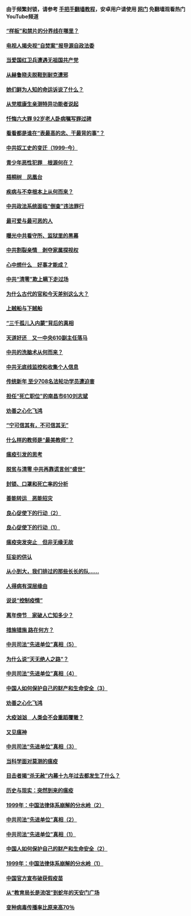 #### 由于频繁封锁，请参考 [手把手翻墙教程](https://github.com/gfw-breaker/guides/wiki/)，安卓用户请使用 [网门](https://github.com/gfw-breaker/nogfw/blob/master/dl.md?t=04070201) 免翻墙观看热门YouTube频道 

#### [“样板”和禁片的分界线在哪里？](../pages/19/422704.md?t=04070201) 

#### [电视人揭央视“自焚案”报导源自政法委](../pages/19/422770.md?t=04070201) 

#### [当爱国红卫兵遭遇无祖国共产党](../pages/19/422848.md?t=04070201) 

#### [从赫鲁晓夫脱鞋到耐克遭邪](../pages/19/422826.md?t=04070201) 

#### [她们鲜为人知的命运诉说了什么？](../pages/19/422754.md?t=04070201) 

#### [从党棍康生亲测特异功能者说起](../pages/19/422657.md?t=04070201) 

#### [忏悔六大罪 92岁老人卧病嘱写罪过碑](../pages/19/422750.md?t=04070201) 

#### [看看都是谁在“表最高的忠、干最背的事”？](../pages/19/422703.md?t=04070201) 

#### [中共奴工史的变迁（1999-今）](../pages/19/422656.md?t=04070201) 

#### [青少年恶性犯罪　根源何在？](../pages/19/422449.md?t=04070201) 

#### [梧桐树　凤凰台](../pages/19/422442.md?t=04070201) 

#### [疾病与不幸根本上从何而来？](../pages/19/422438.md?t=04070201) 

#### [中共政法系统面临“倒查”违法罪行](../pages/19/422497.md?t=04070201) 

#### [最可爱与最可恶的人](../pages/19/422448.md?t=04070201) 

#### [曝光中共看守所、监狱里的黑幕](../pages/19/422390.md?t=04070201) 

#### [中共割裂亲情　剥夺家属探视权](../pages/19/422364.md?t=04070201) 

#### [心中想什么　好事才能成？](../pages/19/422318.md?t=04070201) 

#### [中共“清零”欺上瞒下走过场](../pages/19/422306.md?t=04070201) 

#### [为什么古代的官和今天差别这么大？](../pages/19/422228.md?t=04070201) 

#### [上贼船与下贼船](../pages/19/422276.md?t=04070201) 

#### [“三千孤儿入内蒙”背后的真相](../pages/19/422229.md?t=04070201) 

#### [天道好还　又一中央610副主任落马](../pages/19/422155.md?t=04070201) 

#### [中共的洗脑术从何而来？](../pages/19/422154.md?t=04070201) 

#### [中共无底线监控和收集个人信息](../pages/19/422039.md?t=04070201) 

#### [传统新年 至少708名法轮功学员遭迫害](../pages/19/421946.md?t=04070201) 

#### [担任“死亡职位”的南昌市610刘志斌](../pages/19/421957.md?t=04070201) 

#### [劝善之心化飞鸿](../pages/19/421164.md?t=04070201) 

#### [“宁可信其有，不可信其无”](../pages/19/421691.md?t=04070201) 

#### [什么样的教师是“最美教师”？](../pages/19/421755.md?t=04070201) 

#### [瘟疫引发的思考](../pages/19/421594.md?t=04070201) 

#### [脱贫与清零 中共再靠谎言创“盛世”](../pages/19/421590.md?t=04070201) 

#### [封锁、口罩和死亡率的分析](../pages/19/421495.md?t=04070201) 

#### [善能转运　恶能招灾](../pages/19/421334.md?t=04070201) 

#### [良心促使下的行动（2）](../pages/19/421361.md?t=04070201) 

#### [良心促使下的行动（1）](../pages/19/421302.md?t=04070201) 

#### [瘟疫突发突止　但非无缘无故](../pages/19/421281.md?t=04070201) 

#### [狂妄的供认](../pages/19/421199.md?t=04070201) 

#### [从小到大，我们排过的那些长长的队……](../pages/19/421243.md?t=04070201) 

#### [人得病有深层缘由](../pages/19/420864.md?t=04070201) 

#### [说说“控制疫情”](../pages/19/420831.md?t=04070201) 

#### [离年傍节　家破人亡知多少？](../pages/19/420563.md?t=04070201) 

#### [措施错施  路在何方？](../pages/19/420076.md?t=04070201) 

#### [中共司法“先进单位”真相（5）](../pages/19/419453.md?t=04070201) 

#### [为什么说“天无绝人之路”？](../pages/19/419618.md?t=04070201) 

#### [中共司法“先进单位”真相（4）](../pages/19/419452.md?t=04070201) 

#### [中国人如何保护自己的财产和生命安全（3）](../pages/19/419405.md?t=04070201) 

#### [劝善之心化飞鸿](../pages/19/418758.md?t=04070201) 

#### [大疫汹汹　人类会不会重蹈覆辙？](../pages/19/419691.md?t=04070201) 

#### [又见瘟神](../pages/19/419225.md?t=04070201) 

#### [中共司法“先进单位”真相（3）](../pages/19/419451.md?t=04070201) 

#### [当科学面对莫测的瘟疫](../pages/19/419625.md?t=04070201) 

#### [目击者揭“杀无赦”内幕十九年过去都发生了什么？](../pages/19/419617.md?t=04070201) 

#### [历史与现实：突然到来的瘟疫](../pages/19/419619.md?t=04070201) 

#### [1999年：中国法律体系崩解的分水岭（2）](../pages/19/419455.md?t=04070201) 

#### [中共司法“先进单位”真相（2）](../pages/19/419450.md?t=04070201) 

#### [中共司法“先进单位”真相（1）](../pages/19/419449.md?t=04070201) 

#### [中国人如何保护自己的财产和生命安全（2）](../pages/19/419404.md?t=04070201) 

#### [1999年：中国法律体系崩解的分水岭（1）](../pages/19/419454.md?t=04070201) 

#### [中国官方宣布破获假疫苗](../pages/19/419504.md?t=04070201) 

#### [从“教育局长是流氓”到蛇年的天安门广场](../pages/19/419470.md?t=04070201) 

#### [变种病毒传播率比原来高70％](../pages/19/419456.md?t=04070201) 

